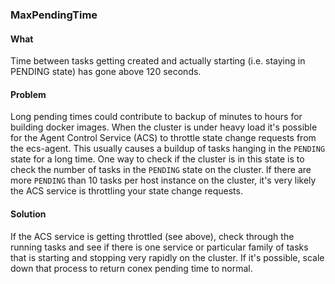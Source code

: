 ### MaxPendingTime

#### What

Time between tasks getting created and actually starting (i.e. staying in PENDING state) has gone above 120 seconds.

#### Problem

Long pending times could contribute to backup of minutes to hours for building docker images. When the cluster is under heavy load it's possible for the Agent Control Service (ACS) to throttle state change requests from the ecs-agent. This usually causes a buildup of tasks hanging in the `PENDING` state for a long time. One way to check if the cluster is in this state is to check the number of tasks in the `PENDING` state on the cluster. If there are more `PENDING` than 10 tasks per host instance on the cluster, it's very likely the ACS service is throttling your state change requests.

#### Solution

If the ACS service is getting throttled (see above), check through the running tasks and see if there is one service or particular family of tasks that is starting and stopping very rapidly on the cluster. If it's possible, scale down that process to return conex pending time to normal.
